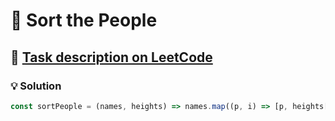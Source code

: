 # 📝 Sort the People

## 🔗 [Task description on LeetCode](https://leetcode.com/problems/sort-the-people/description/)

### 💡 Solution

```javascript
const sortPeople = (names, heights) => names.map((p, i) => [p, heights[i]]).sort((a, b) => b[1] - a[1]).map(p => p[0]);
```
